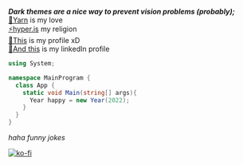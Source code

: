 ***Dark themes are a nice way to prevent vision problems (probably);***<br/>
[🧶Yarn](https://yarnpkg.com/) is my love<br/>
[⚡hyper.is](https://hyper.is/) my religion<br/>
[👤This](https://hidekihrk.github.io/) is my profile xD<br/>
[👤And this](https://www.linkedin.com/in/rayan-santos-600311181/) is my linkedIn profile<br/>
```csharp
using System;

namespace MainProgram {
  class App {
    static void Main(string[] args){
      Year happy = new Year(2022);
    }
  }
}
```
_haha funny jokes_

[![ko-fi](https://ko-fi.com/img/githubbutton_sm.svg)](https://ko-fi.com/F2F7P50M)
